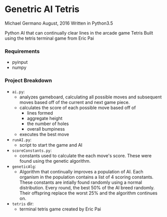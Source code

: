 Genetric AI Tetris
=================
Michael Germano
August, 2016
Written in Python3.5

Python AI that can continually clear lines in the arcade game Tetris
Built using the tetris terminal game from Eric Pai

### Requirements
- pyinput
- numpy


### Project Breakdown
- `ai.py`:
     - analyzes gameboard, calculating all possible moves and subsequent moves based off of the current and next game piece.
    - calculates the score of each possible move based off of
        - lines formed
        - aggregate height
        - the number of holes
        - overall bumpiness
    - executes the best move
- `runAI.py`:
   - script to start the game and AI
- `scoreConstants.py`:
   - constants used to calculate the each move's score. These were found using the genetic algorithm.
- `geneticAlg`:
   - Algorithm that continually improves a population of AI. Each organism in the population contains a list of 4 scoring constants. These constants are intially found randomly using a normal distribution. Every round, the best 50% of the AI breed randomly. Their offspring replace the worst 25% and the algorithm continues on.
- `tetris` dir:
    - terminal tetris game created by Eric Pai
